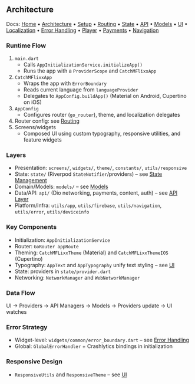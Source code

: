 ## Architecture

Docs: [Home](README.md) • [Architecture](architecture.md) • [Setup](setup.md) • [Routing](routing.md) • [State](state-management.md) • [API](api.md) • [Models](models.md) • [UI](ui.md) • [Localization](localization.md) • [Error Handling](error-handling.md) • [Player](player.md) • [Payments](payments.md) • [Navigation](navigation.md)

### Runtime Flow
1. `main.dart`
   - Calls `AppInitializationService.initializeApp()`
   - Runs the app with a `ProviderScope` and `CatchMFlixxApp`
2. `CatchMFlixxApp`
   - Wraps the app with `ErrorBoundary`
   - Reads current language from `languageProvider`
   - Delegates to `AppConfig.buildApp()` (Material on Android, Cupertino on iOS)
3. `AppConfig`
   - Configures router (`go_router`), theme, and localization delegates
4. Router config: see [Routing](routing.md)
5. Screens/widgets
   - Composed UI using custom typography, responsive utilities, and feature widgets

### Layers
- Presentation: `screens/`, `widgets/`, `theme/`, `constants/`, `utils/responsive`
- State: `state/` (Riverpod `StateNotifier`/providers) – see [State Management](state-management.md)
- Domain/Models: `models/` – see [Models](models.md)
- Data/API: `api/` (Dio networking, payments, content, auth) – see [API Layer](api.md)
- Platform/Infra: `utils/app`, `utils/firebase`, `utils/navigation`, `utils/error`, `utils/deviceinfo`

### Key Components
- Initialization: `AppInitializationService`
- Router: `GoRouter appRoute`
- Theming: `CatchMFLixxTheme` (Material) and `CatchMFLixxThemeIOS` (Cupertino)
- Typography: `AppText` and `AppTypography` unify text styling – see [UI](ui.md)
- State: providers in `state/provider.dart`
- Networking: `NetworkManager` and `WebNetworkManager`

### Data Flow
UI → Providers → API Managers → Models → Providers update → UI watches

### Error Strategy
- Widget-level: `widgets/common/error_boundary.dart` – see [Error Handling](error-handling.md)
- Global: `GlobalErrorHandler` + Crashlytics bindings in initialization

### Responsive Design
- `ResponsiveUtils` and `ResponsiveTheme` – see [UI](ui.md)
